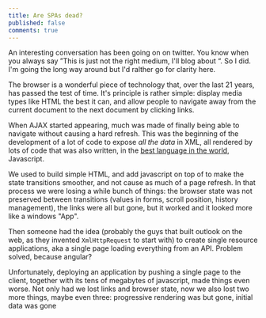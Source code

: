 ```yaml
---
title: Are SPAs dead?
published: false
comments: true
---
```

An interesting conversation has been going on on twitter. You know when you always say ”This is just not the right medium, I'll blog about “. So I did. I'm going the long way around but I'd ralther go for clarity here.

The browser is a wonderful piece of technology that, over the last 21 years, has passed the test of time. It's principle is rather simple: display media types like HTML the best it can, and allow people to navigate away from the current document to the next document by clicking links. 

When AJAX started appearing, much was made of finally being able to navigate without causing a hard refresh. This was the beginning of the development of a lot of code to expose _all the data_ in XML, all rendered by lots of code that was also written, in the [best language in the world][javascript-crockford], Javascript.

We used to build simple HTML, and add javascript on top of to make the state transitions smoother, and not cause as much of a page refresh. In that process we were losing a while bunch of things: the browser state was not preserved between transitions (values in forms, scroll position, history management), the links were all but gone, but it worked and it looked more like a windows "App".

Then someone had the idea (probably the guys that built outlook on the web, as they invented `XmlHttpRequest` to start with) to create single resource applications, aka a single page loading everything from an API. Problem solved, because angular?

Unfortunately, deploying an application by pushing a single page to the client, together with its tens of megabytes of javascript, made things even worse. Not only had we lost links and browser state, now we also lost two more things, maybe even three: progressive rendering was but gone, initial data was gone

[javascript-crockford]:<http://www.crockford.com/javascript/javascript.html>